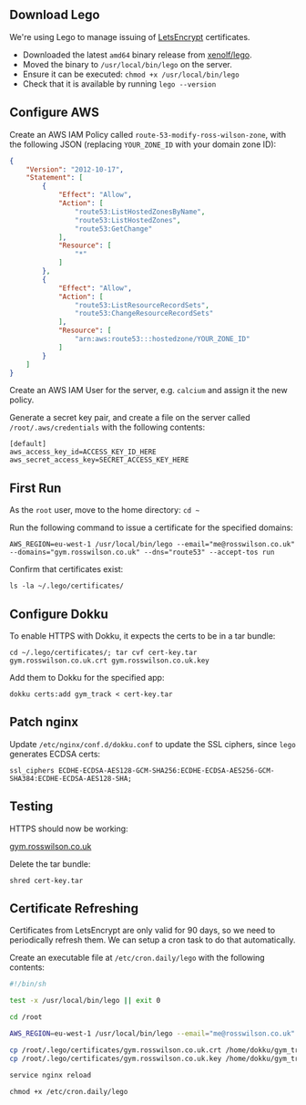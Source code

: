 ## Download Lego
We're using Lego to manage issuing of [LetsEncrypt](https://letsencrypt.org) certificates.

* Downloaded the latest `amd64` binary release from [xenolf/lego](https://github.com/xenolf/lego/releases).
* Moved the binary to `/usr/local/bin/lego` on the server.
* Ensure it can be executed: `chmod +x /usr/local/bin/lego`
* Check that it is available by running `lego --version`

## Configure AWS

Create an AWS IAM Policy called `route-53-modify-ross-wilson-zone`, with the following JSON
(replacing `YOUR_ZONE_ID` with your domain zone ID):

```json
{
    "Version": "2012-10-17",
    "Statement": [
        {
            "Effect": "Allow",
            "Action": [
                "route53:ListHostedZonesByName",
                "route53:ListHostedZones",
                "route53:GetChange"
            ],
            "Resource": [
                "*"
            ]
        },
        {
            "Effect": "Allow",
            "Action": [
                "route53:ListResourceRecordSets",
                "route53:ChangeResourceRecordSets"
            ],
            "Resource": [
                "arn:aws:route53:::hostedzone/YOUR_ZONE_ID"
            ]
        }
    ]
}
```

Create an AWS IAM User for the server, e.g. `calcium` and assign it the new policy.

Generate a secret key pair, and create a file on the server called `/root/.aws/credentials` with the following contents:

```
[default]
aws_access_key_id=ACCESS_KEY_ID_HERE
aws_secret_access_key=SECRET_ACCESS_KEY_HERE
```

## First Run

As the `root` user, move to the home directory: `cd ~`

Run the following command to issue a certificate for the specified domains:

```
AWS_REGION=eu-west-1 /usr/local/bin/lego --email="me@rosswilson.co.uk" --domains="gym.rosswilson.co.uk" --dns="route53" --accept-tos run
```

Confirm that certificates exist:

`ls -la ~/.lego/certificates/`

## Configure Dokku

To enable HTTPS with Dokku, it expects the certs to be in a tar bundle:

`cd ~/.lego/certificates/; tar cvf cert-key.tar gym.rosswilson.co.uk.crt gym.rosswilson.co.uk.key`

Add them to Dokku for the specified app:

`dokku certs:add gym_track < cert-key.tar`

## Patch nginx

Update `/etc/nginx/conf.d/dokku.conf` to update the SSL ciphers, since `lego` generates ECDSA certs:

```
ssl_ciphers ECDHE-ECDSA-AES128-GCM-SHA256:ECDHE-ECDSA-AES256-GCM-SHA384:ECDHE-ECDSA-AES128-SHA;
```

## Testing

HTTPS should now be working:

[gym.rosswilson.co.uk](https://gym.rosswilson.co.uk)

Delete the tar bundle:

`shred cert-key.tar`

## Certificate Refreshing

Certificates from LetsEncrypt are only valid for 90 days, so we need to periodically refresh them. We can setup a cron task to do that automatically.

Create an executable file at `/etc/cron.daily/lego` with the following contents:

```sh
#!/bin/sh

test -x /usr/local/bin/lego || exit 0

cd /root

AWS_REGION=eu-west-1 /usr/local/bin/lego --email="me@rosswilson.co.uk" --domains="gym.rosswilson.co.uk" --dns="route53" --accept-tos renew --days 30

cp /root/.lego/certificates/gym.rosswilson.co.uk.crt /home/dokku/gym_track/tls/server.crt
cp /root/.lego/certificates/gym.rosswilson.co.uk.key /home/dokku/gym_track/tls/server.key

service nginx reload
```

`chmod +x /etc/cron.daily/lego`
